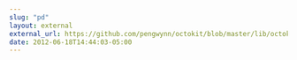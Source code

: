```yaml
---
slug: "pd"
layout: external
external_url: https://github.com/pengwynn/octokit/blob/master/lib/octokit/client/downloads.rb
date: 2012-06-18T14:44:03-05:00
---
```

